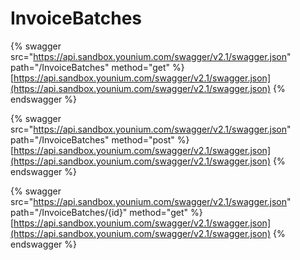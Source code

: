 # InvoiceBatches

{% swagger src="https://api.sandbox.younium.com/swagger/v2.1/swagger.json" path="/InvoiceBatches" method="get" %}
[https://api.sandbox.younium.com/swagger/v2.1/swagger.json](https://api.sandbox.younium.com/swagger/v2.1/swagger.json)
{% endswagger %}

{% swagger src="https://api.sandbox.younium.com/swagger/v2.1/swagger.json" path="/InvoiceBatches" method="post" %}
[https://api.sandbox.younium.com/swagger/v2.1/swagger.json](https://api.sandbox.younium.com/swagger/v2.1/swagger.json)
{% endswagger %}

{% swagger src="https://api.sandbox.younium.com/swagger/v2.1/swagger.json" path="/InvoiceBatches/{id}" method="get" %}
[https://api.sandbox.younium.com/swagger/v2.1/swagger.json](https://api.sandbox.younium.com/swagger/v2.1/swagger.json)
{% endswagger %}
